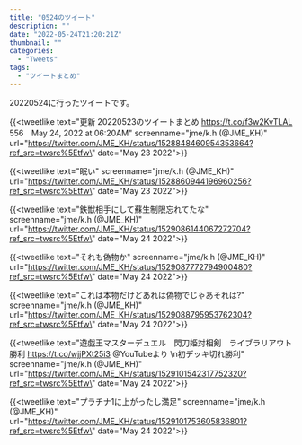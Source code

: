 ```yaml
---
title: "0524のツイート"
description: ""
date: "2022-05-24T21:20:21Z"
thumbnail: ""
categories:
  - "Tweets"
tags:
  - "ツイートまとめ"
---
```

20220524に行ったツイートです。
<!--more-->
{{<tweetlike text=\"更新 20220523のツイートまとめ https://t.co/f3w2KvTLAL 556　May 24, 2022 at 06:20AM\" screenname=\"jme/k.h (@JME_KH)\" url=\"https://twitter.com/JME_KH/status/1528848460954353664?ref_src=twsrc%5Etfw\" date=\"May 23 2022\">}}

{{<tweetlike text=\"眠い\" screenname=\"jme/k.h (@JME_KH)\" url=\"https://twitter.com/JME_KH/status/1528860944196960256?ref_src=twsrc%5Etfw\" date=\"May 23 2022\">}}

{{<tweetlike text=\"鉄獣相手にして蘇生制限忘れてたな\" screenname=\"jme/k.h (@JME_KH)\" url=\"https://twitter.com/JME_KH/status/1529086144067272704?ref_src=twsrc%5Etfw\" date=\"May 24 2022\">}}

{{<tweetlike text=\"それも偽物か\" screenname=\"jme/k.h (@JME_KH)\" url=\"https://twitter.com/JME_KH/status/1529087772794900480?ref_src=twsrc%5Etfw\" date=\"May 24 2022\">}}

{{<tweetlike text=\"これは本物だけどあれは偽物でじゃあそれは?\" screenname=\"jme/k.h (@JME_KH)\" url=\"https://twitter.com/JME_KH/status/1529088795953762304?ref_src=twsrc%5Etfw\" date=\"May 24 2022\">}}

{{<tweetlike text=\"遊戯王マスターデュエル　閃刀姫対相剣　ライブラリアウト勝利 https://t.co/wjjPXt25i3 @YouTubeより \n初デッキ切れ勝利\" screenname=\"jme/k.h (@JME_KH)\" url=\"https://twitter.com/JME_KH/status/1529101542317752320?ref_src=twsrc%5Etfw\" date=\"May 24 2022\">}}

{{<tweetlike text=\"プラチナ1に上がったし満足\" screenname=\"jme/k.h (@JME_KH)\" url=\"https://twitter.com/JME_KH/status/1529101753605836801?ref_src=twsrc%5Etfw\" date=\"May 24 2022\">}}

